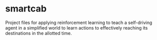# smartcab
Project files for applying reinforcement learning to teach a self-driving agent in a simplified world to learn actions to effectively reaching its destinations in the allotted time.
